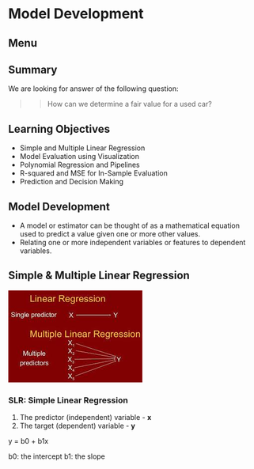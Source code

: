 # Model Development

## Menu



## Summary
We are looking for answer of the following question:

>> How can we determine a fair value for a used car?


## Learning Objectives
- Simple and Multiple Linear Regression
- Model Evaluation using Visualization 
- Polynomial Regression and Pipelines
- R-squared and MSE for In-Sample Evaluation 
- Prediction and Decision Making


## Model Development
- A model or estimator can be thought of as a mathematical equation used to predict a
value given one or more other values.  
- Relating one or more independent variables or features to dependent variables.


## Simple & Multiple Linear Regression

![](../../res/simple-linear-regression.jpeg)

### SLR: Simple Linear Regression
1. The predictor (independent) variable - __x__ 
2. The target (dependent) variable - __y__

y = b0 + b1x

b0: the intercept
b1: the slope